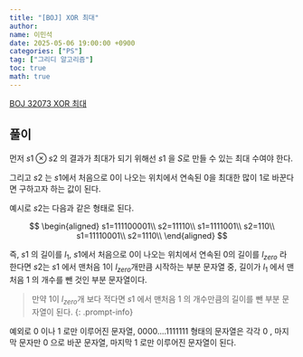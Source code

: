 ```yaml
---
title: "[BOJ] XOR 최대"
author:
name: 이민석
date: 2025-05-06 19:00:00 +0900
categories: ["PS"]
tag: ["그리디 알고리즘"]
toc: true
math: true
---
```


[BOJ 32073 XOR 최대](https://www.acmicpc.net/problem/32073)

## 풀이
먼저 $s1 \otimes s2$ 의 결과가 최대가 되기 위해선 $s1$ 을 $S$로 만들 수 있는 최대 수여야 한다.

그리고 $s2$ 는 $s1$에서 처음으로 $0$이 나오는 위치에서 연속된 $0$을 최대한 많이 $1$로 바꾼다면 구하고자 하는 값이 된다.

예시로 $s2$는 다음과 같은 형태로 된다.

$$
\begin{aligned}
s1=111100001\\
s2=11110\\
s1=1111001\\
s2=110\\
s1=11110001\\
s2=1110\\
\end{aligned}
$$

즉, $s1$ 의 길이를 $l_1$, $s1$에서 처음으로 $0$이 나오는 위치에서 연속된 $0$의 길이를 $l_{zero}$ 라 한다면 $s2$는 $s1$ 에서 맨처음 $1$이 $l_{zero}$개만큼 시작하는 부분 문자열 중, 길이가 $l_1$ 에서 맨처음 $1$ 의 개수를 뺀 것인 부분 문자열이다. 

>만약 $1$이 $l_{zero}$개 보다 적다면 $s1$ 에서 맨처음 $1$ 의 개수만큼의 길이를 뺀 부분 문자열이 된다.
{: .prompt-info}

예외로 $0$ 이나 $1$ 로만 이루어진 문자열, $0000....1111111$ 형태의 문자열은 각각 $0$ , 마지막 문자만 $0$ 으로 바꾼 문자열, 마지막 $1$ 로만 이루어진 문자열이 된다.
